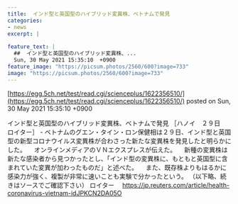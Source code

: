 ```yaml
---
title:  インド型と英国型のハイブリッド変異株、ベトナムで発見  
categories:
- news
excerpt: |
  
feature_text: |
  ##  インド型と英国型のハイブリッド変異株、...
  Sun, 30 May 2021 15:35:10  +0900
feature_image: "https://picsum.photos/2560/600?image=733"
image: "https://picsum.photos/2560/600?image=733"
---
```


[https://egg.5ch.net/test/read.cgi/scienceplus/1622356510/](https://egg.5ch.net/test/read.cgi/scienceplus/1622356510/)
posted on Sun, 30 May 2021 15:35:10  +0900

<!--more-->

インド型と英国型のハイブリッド変異株、ベトナムで発見 ［ハノイ　２９日　ロイター］ - ベトナムのグエン・タイン・ロン保健相は２９日、インド型と英国型の新型コロナウイルス変異株が合わさった新たな変異株を発見したと明らかにした。 　オンラインメディアのＶＮエクスプレスが伝えた。 　新種の変異株は新たな感染者から見つかったとし、「インド型の変異株に、もともと英国型に含まれていた変異が加わったものだ」と述べた。 　また、既存株よりもはるかに感染力が強く、複製が非常に速いことも実験で分かったという。 （以下略、続きはソースでご確認下さい） ロイター　 https://jp.reuters.com/article/health-coronavirus-vietnam-idJPKCN2DA05O
